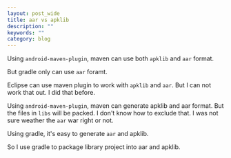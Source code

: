 ```yaml
---
layout: post_wide
title: aar vs apklib
description: ""
keywords: ""
category: blog
---
```


Using `android-maven-plugin`, maven can use both `apklib` and `aar` format.

But gradle only can use `aar` foramt.

Eclipse can use maven plugin to work with `apklib` and `aar`. But I can not work that out. I did that before.

Using `android-maven-plugin`, maven can generate apklib and aar format. But the files in `libs` will be packed. I don't know how to exclude that. I was not sure weather the `aar` war right or not.

Using gradle, it's easy to generate `aar` and apklib.

So I use gradle to package library project into aar and apklib.
